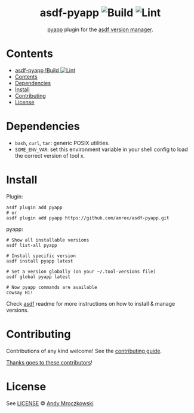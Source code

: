 <div align="center">

# asdf-pyapp ![Build](https://github.com/amrox/asdf-pyapp/workflows/Build/badge.svg) ![Lint](https://github.com/amrox/asdf-pyapp/workflows/Lint/badge.svg)

[pyapp](https://github.com/amrox/pyapp) plugin for the [asdf version manager](https://asdf-vm.com).

</div>

# Contents

- [asdf-pyapp !Build ![Lint](https://github.com/amrox/asdf-pyapp/workflows/Lint/badge.svg)](#asdf-pyapp--)
- [Contents](#contents)
- [Dependencies](#dependencies)
- [Install](#install)
- [Contributing](#contributing)
- [License](#license)

# Dependencies

- `bash`, `curl`, `tar`: generic POSIX utilities.
- `SOME_ENV_VAR`: set this environment variable in your shell config to load the correct version of tool x.

# Install

Plugin:

```shell
asdf plugin add pyapp
# or
asdf plugin add pyapp https://github.com/amrox/asdf-pyapp.git
```

pyapp:

```shell
# Show all installable versions
asdf list-all pyapp

# Install specific version
asdf install pyapp latest

# Set a version globally (on your ~/.tool-versions file)
asdf global pyapp latest

# Now pyapp commands are available
cowsay Hi!
```

Check [asdf](https://github.com/asdf-vm/asdf) readme for more instructions on how to
install & manage versions.

# Contributing

Contributions of any kind welcome! See the [contributing guide](contributing.md).

[Thanks goes to these contributors](https://github.com/amrox/asdf-pyapp/graphs/contributors)!

# License

See [LICENSE](LICENSE) © [Andy Mroczkowski](https://github.com/amrox/)
